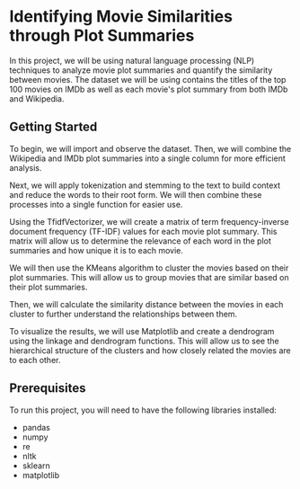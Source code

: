 # Identifying Movie Similarities through Plot Summaries
In this project, we will be using natural language processing (NLP) techniques to analyze movie plot summaries and quantify the similarity between movies. The dataset we will be using contains the titles of the top 100 movies on IMDb as well as each movie's plot summary from both IMDb and Wikipedia.

## Getting Started
To begin, we will import and observe the dataset. Then, we will combine the Wikipedia and IMDb plot summaries into a single column for more efficient analysis.

Next, we will apply tokenization and stemming to the text to build context and reduce the words to their root form. We will then combine these processes into a single function for easier use.

Using the TfidfVectorizer, we will create a matrix of term frequency-inverse document frequency (TF-IDF) values for each movie plot summary. This matrix will allow us to determine the relevance of each word in the plot summaries and how unique it is to each movie.

We will then use the KMeans algorithm to cluster the movies based on their plot summaries. This will allow us to group movies that are similar based on their plot summaries.

Then, we will calculate the similarity distance between the movies in each cluster to further understand the relationships between them.

To visualize the results, we will use Matplotlib and create a dendrogram using the linkage and dendrogram functions. This will allow us to see the hierarchical structure of the clusters and how closely related the movies are to each other.

## Prerequisites
To run this project, you will need to have the following libraries installed:

* pandas
* numpy
* re
* nltk
* sklearn
* matplotlib
